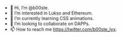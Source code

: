 - 👋 Hi, I’m @b00ste.
- 👀 I’m interested in Lukso and Ethereum.
- 🌱 I’m currently learning CSS animations.
- 💞️ I’m looking to collaborate on DAPPs.
- 📫 How to reach me https://twitter.com/b00ste_lyx.

<!---
b00ste/b00ste is a ✨ special ✨ repository because its `README.md` (this file) appears on your GitHub profile.
You can click the Preview link to take a look at your changes.
--->
